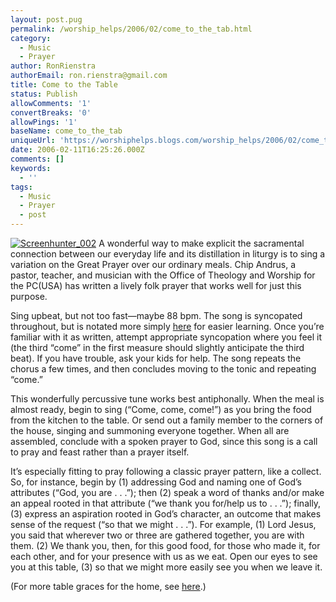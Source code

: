 ```yaml
---
layout: post.pug
permalink: /worship_helps/2006/02/come_to_the_tab.html 
category:
  - Music
  - Prayer
author: RonRienstra
authorEmail: ron.rienstra@gmail.com
title: Come to the Table
status: Publish
allowComments: '1'
convertBreaks: '0'
allowPings: '1'
baseName: come_to_the_tab
uniqueUrl: 'https://worshiphelps.blogs.com/worship_helps/2006/02/come_to_the_tab.html '
date: 2006-02-11T16:25:26.000Z
comments: []
keywords:
  - ''
tags:
  - Music
  - Prayer
  - post
---
```

[![Screenhunter_002](https://worshiphelps.blogs.com/worship_helps/images/screenhunter_002.jpg "Screenhunter_002")](/img/shared/screenhunter_002.jpg) A wonderful way to make explicit the sacramental connection between our everyday life and its distillation in liturgy is to sing a variation on the Great Prayer over our ordinary meals. Chip Andrus, a pastor, teacher, and musician with the Office of Theology and Worship for the PC(USA) has written a lively folk prayer that works well for just this purpose.             

Sing upbeat, but not too fast—maybe 88 bpm. The song is syncopated throughout, but is notated more simply [here](/img/shared/CometotheTable.pdf) for easier learning. Once you’re familiar with it as written, attempt appropriate syncopation where you feel it (the third “come” in the first measure should slightly anticipate the third beat). If you have trouble, ask your kids for help. The song repeats the chorus a few times, and then concludes moving to the tonic and repeating “come.”

This wonderfully percussive tune works best antiphonally. When the meal is almost ready, begin to sing (“Come, come, come!”) as you bring the food from the kitchen to the table. Or send out a family member to the corners of the house, singing and summoning everyone together. When all are assembled, conclude with a spoken prayer to God, since this song is a call to pray and feast rather than a prayer itself.

It’s especially fitting to pray following a classic prayer pattern, like a collect. So, for instance, begin by (1) addressing God and naming one of God’s attributes (“God, you are . . .”); then (2) speak a word of thanks and/or make an appeal rooted in that attribute (“we thank you for/help us to . . .”); finally, (3) express an aspiration rooted in God’s character, an outcome that makes sense of the request (“so that we might . . .”). For example, (1) Lord Jesus, you said that wherever two or three are gathered together, you are with them. (2) We thank you, then, for this good food, for those who made it, for each other, and for your presence with us as we eat. Open our eyes to see you at this table, (3) so that we might more easily see you when we leave it.

(For more table graces for the home, see [here](http://www.reformedworship.org/cprw_rw76_table.htm).)